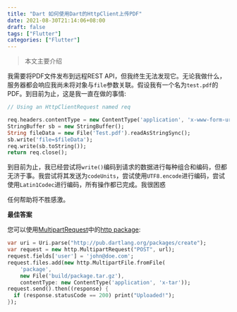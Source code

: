 ```yaml
---
title: "Dart 如何使用Dart的HttpClient上传PDF"
date: 2021-08-30T21:14:06+08:00
draft: false
tags: ["Flutter"]
categories: ["Flutter"]
---
```


> 本文主要介绍

<!--more-->

我需要将PDF文件发布到远程REST API，但我终生无法发现它。无论我做什么，服务器都会响应我尚未将对象与`file`参数关联。假设我有一个名为`test.pdf`的PDF。到目前为止，这是我一直在做的事情:



```dart
// Using an HttpClientRequest named req

req.headers.contentType = new ContentType('application', 'x-www-form-urlencoded');
StringBuffer sb = new StringBuffer();
String fileData = new File('Test.pdf').readAsStringSync();
sb.write('file=$fileData');
req.write(sb.toString());
return req.close();
```


到目前为止，我已经尝试将`write()`编码到请求的数据进行每种组合和编码，但都无济于事。我尝试将其发送为`codeUnits`，尝试使用`UTF8.encode`进行编码，尝试使用`Latin1Codec`进行编码，所有操作都已完成。我很困惑

任何帮助将不胜感激。



**最佳答案**

您可以使用[MultipartRequest](https://api.dartlang.org/apidocs/channels/stable/#http/http.MultipartRequest)中的[http package](http://pub.dartlang.org/packages/http):



```dart
var uri = Uri.parse("http://pub.dartlang.org/packages/create");
var request = new http.MultipartRequest("POST", url);
request.fields['user'] = 'john@doe.com';
request.files.add(new http.MultipartFile.fromFile(
    'package',
    new File('build/package.tar.gz'),
    contentType: new ContentType('application', 'x-tar'));
request.send().then((response) {
  if (response.statusCode == 200) print("Uploaded!");
});
```
